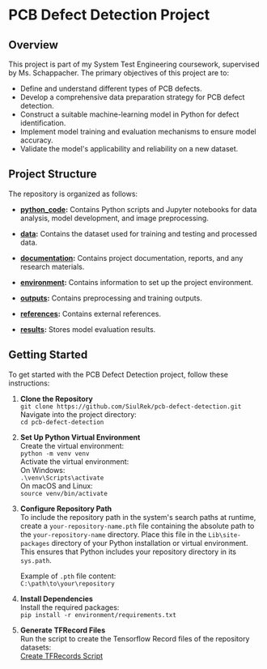 # PCB Defect Detection Project

## Overview
This project is part of my System Test Engineering coursework, supervised by Ms. Schappacher. The primary objectives of this project are to:

- Define and understand different types of PCB defects.
- Develop a comprehensive data preparation strategy for PCB defect detection.
- Construct a suitable machine-learning model in Python for defect identification.
- Implement model training and evaluation mechanisms to ensure model accuracy.
- Validate the model's applicability and reliability on a new dataset.

## Project Structure
The repository is organized as follows:

- **[python_code](./python_code):** Contains Python scripts and Jupyter notebooks for data analysis, model development, and image preprocessing.

- **[data](./data):** Contains the dataset used for training and testing and processed data.

- **[documentation](./documentation):** Contains project documentation, reports, and any research materials.

- **[environment](./environment):** Contains information to set up the project environment.

- **[outputs](./outputs):** Contains preprocessing and training outputs.

- **[references](./references):** Contains external references.

- **[results](./results):** Stores model evaluation results.

## Getting Started
To get started with the PCB Defect Detection project, follow these instructions:

1. **Clone the Repository**  
   `git clone https://github.com/SiulRek/pcb-defect-detection.git`  
   Navigate into the project directory:  
   `cd pcb-defect-detection`

2. **Set Up Python Virtual Environment**  
   Create the virtual environment:  
   `python -m venv venv`  
   Activate the virtual environment:  
   On Windows:  
   `.\venv\Scripts\activate`  
   On macOS and Linux:  
   `source venv/bin/activate`

3. **Configure Repository Path**  
   To include the repository path in the system's search paths at runtime, create a `your-repository-name.pth` file containing the absolute path to the `your-repository-name` directory. Place this file in the `Lib\site-packages` directory of your Python installation or virtual environment. This ensures that Python includes your repository directory in its `sys.path`.
   
   Example of `.pth` file content:  
   `C:\path\to\your\repository`


4. **Install Dependencies**  
   Install the required packages:  
   `pip install -r environment/requirements.txt`

5. **Generate TFRecord Files**  
   Run the script to create the Tensorflow Record files of the repository datasets:  
   [Create TFRecords Script](./python_code/load_raw_data/create_tf_records_local.py)


